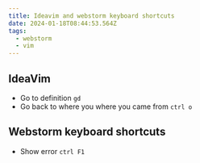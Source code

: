```yaml
---
title: Ideavim and webstorm keyboard shortcuts
date: 2024-01-18T08:44:53.564Z
tags:
  - webstorm
  - vim
---
```

## IdeaVim
- Go to definition `gd`
- Go back to where you where you came from `ctrl o`

## Webstorm keyboard shortcuts
- Show error `ctrl F1`